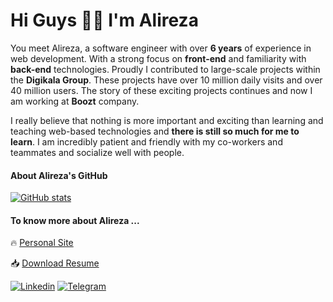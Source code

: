 # Hi Guys ✋🏻 I'm **Alireza**

You meet Alireza, a software engineer with over **6 years** of experience in web development. With a strong focus on **front-end** and familiarity with **back-end** technologies.
Proudly I contributed to large-scale projects within the **Digikala Group**. These projects have over 10 million daily visits and over 40 million users. The story of these exciting projects continues and now I am working at **Boozt** company.

I really believe that nothing is more important and exciting than learning and teaching web-based technologies and **there is still so much for me to learn**. I am incredibly patient and friendly with my co-workers and teammates and socialize well with people.

#### About Alireza's GitHub

[![GitHub stats](https://github-readme-stats.vercel.app/api?username=ali3529&count_private=true&show_icons=false&include_all_commits=true&hide_title=true&theme=gruvbox&bg_color=0D1117&border_color=0D1117&text_color=ffffff)](https://github.com/anuraghazra/github-readme-stats)

#### To know more about Alireza ...

🔥 [Personal Site](https://acorps.ir)

📥 [Download Resume](https://acorps.ir/resume.pdf)

[![Linkedin](https://img.shields.io/badge/-LinkedIn-076678?style=flat&logo=Linkedin&logoColor=fbf1c7)](https://www.linkedin.com/in/alirezaab/)
[![Telegram](https://img.shields.io/badge/-Telegram-076678?style=flat&logo=telegram&logoColor=fbf1c7)](https://telegram.me/alireza3529/)
